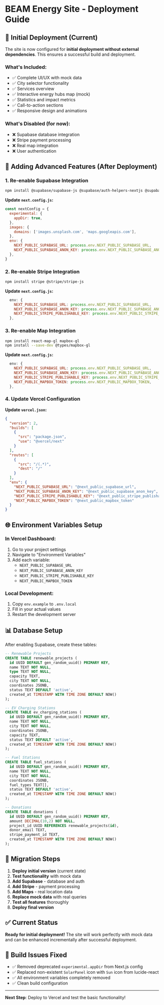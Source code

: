 # BEAM Energy Site - Deployment Guide

## 🚀 Initial Deployment (Current)

The site is now configured for **initial deployment without external dependencies**. This ensures a successful build and deployment.

### What's Included:
- ✅ Complete UI/UX with mock data
- ✅ City selector functionality
- ✅ Services overview
- ✅ Interactive energy hubs map (mock)
- ✅ Statistics and impact metrics
- ✅ Call-to-action sections
- ✅ Responsive design and animations

### What's Disabled (for now):
- ❌ Supabase database integration
- ❌ Stripe payment processing
- ❌ Real map integration
- ❌ User authentication

## 🔧 Adding Advanced Features (After Deployment)

### 1. Re-enable Supabase Integration

```bash
npm install @supabase/supabase-js @supabase/auth-helpers-nextjs @supabase/auth-helpers-react
```

**Update `next.config.js`:**
```javascript
const nextConfig = {
  experimental: {
    appDir: true,
  },
  images: {
    domains: ['images.unsplash.com', 'maps.googleapis.com'],
  },
  env: {
    NEXT_PUBLIC_SUPABASE_URL: process.env.NEXT_PUBLIC_SUPABASE_URL,
    NEXT_PUBLIC_SUPABASE_ANON_KEY: process.env.NEXT_PUBLIC_SUPABASE_ANON_KEY,
  },
}
```

### 2. Re-enable Stripe Integration

```bash
npm install stripe @stripe/stripe-js
```

**Update `next.config.js`:**
```javascript
  env: {
    NEXT_PUBLIC_SUPABASE_URL: process.env.NEXT_PUBLIC_SUPABASE_URL,
    NEXT_PUBLIC_SUPABASE_ANON_KEY: process.env.NEXT_PUBLIC_SUPABASE_ANON_KEY,
    NEXT_PUBLIC_STRIPE_PUBLISHABLE_KEY: process.env.NEXT_PUBLIC_STRIPE_PUBLISHABLE_KEY,
  },
```

### 3. Re-enable Map Integration

```bash
npm install react-map-gl mapbox-gl
npm install --save-dev @types/mapbox-gl
```

**Update `next.config.js`:**
```javascript
  env: {
    NEXT_PUBLIC_SUPABASE_URL: process.env.NEXT_PUBLIC_SUPABASE_URL,
    NEXT_PUBLIC_SUPABASE_ANON_KEY: process.env.NEXT_PUBLIC_SUPABASE_ANON_KEY,
    NEXT_PUBLIC_STRIPE_PUBLISHABLE_KEY: process.env.NEXT_PUBLIC_STRIPE_PUBLISHABLE_KEY,
    NEXT_PUBLIC_MAPBOX_TOKEN: process.env.NEXT_PUBLIC_MAPBOX_TOKEN,
  },
```

### 4. Update Vercel Configuration

**Update `vercel.json`:**
```json
{
  "version": 2,
  "builds": [
    {
      "src": "package.json",
      "use": "@vercel/next"
    }
  ],
  "routes": [
    {
      "src": "/(.*)",
      "dest": "/"
    }
  ],
  "env": {
    "NEXT_PUBLIC_SUPABASE_URL": "@next_public_supabase_url",
    "NEXT_PUBLIC_SUPABASE_ANON_KEY": "@next_public_supabase_anon_key",
    "NEXT_PUBLIC_STRIPE_PUBLISHABLE_KEY": "@next_public_stripe_publishable_key",
    "NEXT_PUBLIC_MAPBOX_TOKEN": "@next_public_mapbox_token"
  }
}
```

## 🌐 Environment Variables Setup

### In Vercel Dashboard:
1. Go to your project settings
2. Navigate to "Environment Variables"
3. Add each variable:
   - `NEXT_PUBLIC_SUPABASE_URL`
   - `NEXT_PUBLIC_SUPABASE_ANON_KEY`
   - `NEXT_PUBLIC_STRIPE_PUBLISHABLE_KEY`
   - `NEXT_PUBLIC_MAPBOX_TOKEN`

### Local Development:
1. Copy `env.example` to `.env.local`
2. Fill in your actual values
3. Restart the development server

## 📊 Database Setup

After enabling Supabase, create these tables:

```sql
-- Renewable Projects
CREATE TABLE renewable_projects (
  id UUID DEFAULT gen_random_uuid() PRIMARY KEY,
  name TEXT NOT NULL,
  type TEXT NOT NULL,
  capacity TEXT,
  city TEXT NOT NULL,
  coordinates JSONB,
  status TEXT DEFAULT 'active',
  created_at TIMESTAMP WITH TIME ZONE DEFAULT NOW()
);

-- EV Charging Stations
CREATE TABLE ev_charging_stations (
  id UUID DEFAULT gen_random_uuid() PRIMARY KEY,
  name TEXT NOT NULL,
  city TEXT NOT NULL,
  coordinates JSONB,
  capacity TEXT,
  status TEXT DEFAULT 'active',
  created_at TIMESTAMP WITH TIME ZONE DEFAULT NOW()
);

-- Fuel Stations
CREATE TABLE fuel_stations (
  id UUID DEFAULT gen_random_uuid() PRIMARY KEY,
  name TEXT NOT NULL,
  city TEXT NOT NULL,
  coordinates JSONB,
  fuel_types TEXT[],
  status TEXT DEFAULT 'active',
  created_at TIMESTAMP WITH TIME ZONE DEFAULT NOW()
);

-- Donations
CREATE TABLE donations (
  id UUID DEFAULT gen_random_uuid() PRIMARY KEY,
  amount DECIMAL(10,2) NOT NULL,
  project_id UUID REFERENCES renewable_projects(id),
  donor_email TEXT,
  stripe_payment_id TEXT,
  created_at TIMESTAMP WITH TIME ZONE DEFAULT NOW()
);
```

## 🔄 Migration Steps

1. **Deploy initial version** (current state)
2. **Test functionality** with mock data
3. **Add Supabase** - database and auth
4. **Add Stripe** - payment processing
5. **Add Maps** - real location data
6. **Replace mock data** with real queries
7. **Test all features** thoroughly
8. **Deploy final version**

## ✅ Current Status

**Ready for initial deployment!** The site will work perfectly with mock data and can be enhanced incrementally after successful deployment.

## 🐛 Build Issues Fixed

- ✅ Removed deprecated `experimental.appDir` from Next.js config
- ✅ Replaced non-existent `SolarPanel` icon with `Sun` icon from lucide-react
- ✅ All environment variables completely removed
- ✅ Clean build configuration

---

**Next Step**: Deploy to Vercel and test the basic functionality!
